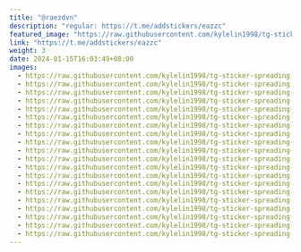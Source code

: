 ```yaml
---
title: "@raezdvn"
description: "regular: https://t.me/addstickers/eazzc"
featured_image: "https://raw.githubusercontent.com/kylelin1998/tg-sticker-spreading-worldwide-images/main/img/702293ca-adc3-4acd-90a5-31669d0966b3.jpg"
link: "https://t.me/addstickers/eazzc"
weight: 3
date: 2024-01-15T16:03:49+08:00
images:
  - https://raw.githubusercontent.com/kylelin1998/tg-sticker-spreading-worldwide-images/main/img/702293ca-adc3-4acd-90a5-31669d0966b3.jpg
  - https://raw.githubusercontent.com/kylelin1998/tg-sticker-spreading-worldwide-images/main/img/0568ebc8-ea96-4804-94a1-ef5902e5096a.jpg
  - https://raw.githubusercontent.com/kylelin1998/tg-sticker-spreading-worldwide-images/main/img/a34776eb-dd1a-4d02-b43f-48911e8ca414.jpg
  - https://raw.githubusercontent.com/kylelin1998/tg-sticker-spreading-worldwide-images/main/img/e56837f2-c60b-4129-a94e-8605a4a1533a.jpg
  - https://raw.githubusercontent.com/kylelin1998/tg-sticker-spreading-worldwide-images/main/img/0158fcd5-c291-48f0-8de9-81ad6fb8dae7.jpg
  - https://raw.githubusercontent.com/kylelin1998/tg-sticker-spreading-worldwide-images/main/img/9eacaa67-2cc1-43fa-ab4f-19a4f86d8eff.jpg
  - https://raw.githubusercontent.com/kylelin1998/tg-sticker-spreading-worldwide-images/main/img/f3d9f897-9771-4d41-9c82-a671b80aaa6b.jpg
  - https://raw.githubusercontent.com/kylelin1998/tg-sticker-spreading-worldwide-images/main/img/55f2a6bc-f5de-4e40-a7f4-3bbba96be78d.jpg
  - https://raw.githubusercontent.com/kylelin1998/tg-sticker-spreading-worldwide-images/main/img/595d063b-1df7-4dd9-9308-48f8747e1db1.jpg
  - https://raw.githubusercontent.com/kylelin1998/tg-sticker-spreading-worldwide-images/main/img/ad81166e-938c-4318-ad85-7b0986556b0f.jpg
  - https://raw.githubusercontent.com/kylelin1998/tg-sticker-spreading-worldwide-images/main/img/79bcfbaf-cf11-49d9-8cc3-1fbfd8b78ad9.jpg
  - https://raw.githubusercontent.com/kylelin1998/tg-sticker-spreading-worldwide-images/main/img/13262e20-bf6e-4041-b538-e4f2afbe5c8c.jpg
  - https://raw.githubusercontent.com/kylelin1998/tg-sticker-spreading-worldwide-images/main/img/f081109f-a350-4704-bf4c-50a12605077f.jpg
  - https://raw.githubusercontent.com/kylelin1998/tg-sticker-spreading-worldwide-images/main/img/e97fa1bb-dca7-49dd-b9e2-d3ce0809ec57.jpg
  - https://raw.githubusercontent.com/kylelin1998/tg-sticker-spreading-worldwide-images/main/img/d73cba60-4137-4769-a5b3-a91c4bd7362a.jpg
  - https://raw.githubusercontent.com/kylelin1998/tg-sticker-spreading-worldwide-images/main/img/6896ff39-4aab-43a5-87fe-9444a4110a76.jpg
  - https://raw.githubusercontent.com/kylelin1998/tg-sticker-spreading-worldwide-images/main/img/ba381122-f2df-4784-9f68-14751bc75e81.jpg
  - https://raw.githubusercontent.com/kylelin1998/tg-sticker-spreading-worldwide-images/main/img/06b4643a-195c-4ce7-846c-07a27f2eb688.jpg
  - https://raw.githubusercontent.com/kylelin1998/tg-sticker-spreading-worldwide-images/main/img/563dfb25-da48-4ff8-9a7e-0ec5c644aada.jpg
  - https://raw.githubusercontent.com/kylelin1998/tg-sticker-spreading-worldwide-images/main/img/48b2c869-1d4e-4326-8eb2-9750135093c2.jpg
---
```

